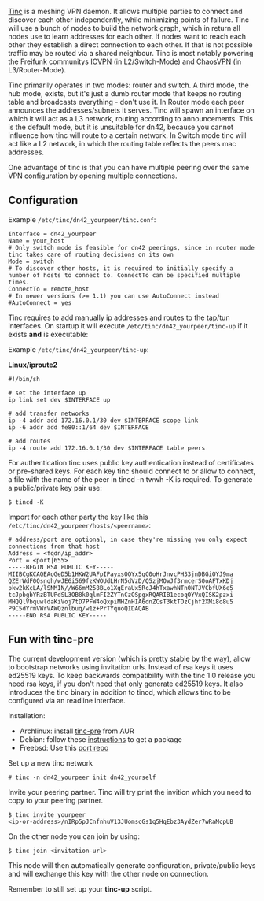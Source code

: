 [Tinc](http://www.tinc-vpn.org/) is a meshing VPN daemon. It allows multiple parties to connect and discover each other independently, while minimizing points of failure. Tinc will use a bunch of nodes to build the network graph, which in return all nodes use to learn addresses for each other. If nodes want to reach each other they establish a direct connection to each other. If that is not possible traffic may be routed via a shared neighbour. Tinc is most notably powering the Freifunk communitys [ICVPN](https://github.com/freifunk/icvpn) (in L2/Switch-Mode) and [ChaosVPN](http://wiki.hamburg.ccc.de/ChaosVPN) (in L3/Router-Mode).

Tinc primarily operates in two modes: router and switch. A third mode, the hub mode, exists, but it's just a dumb router mode that keeps no routing table and broadcasts everything - don't use it.
In Router mode each peer announces the addresses/subnets it serves. Tinc will spawn an interface on which it will act as a L3 network, routing according to announcements. This is the default mode, but it is unsuitable for dn42, because you cannot influence how tinc will route to a certain network. In Switch mode tinc will act like a L2 network, in which the routing table reflects the peers mac addresses.

One advantage of tinc is that you can have multiple peering over the same VPN configuration by opening multiple connections.


## Configuration

Example `/etc/tinc/dn42_yourpeer/tinc.conf`:

```
Interface = dn42_yourpeer
Name = your_host
# Only switch mode is feasible for dn42 peerings, since in router mode tinc takes care of routing decisions on its own
Mode = switch
# To discover other hosts, it is required to initially specify a number of hosts to connect to. ConnectTo can be specified multiple times.
ConnectTo = remote_host
# In newer versions (>= 1.1) you can use AutoConnect instead
#AutoConnect = yes
```

Tinc requires to add manually ip addresses and routes to the tap/tun interfaces. On startup it will execute `/etc/tinc/dn42_yourpeer/tinc-up` if it exists **and** is executable:

Example `/etc/tinc/dn42_yourpeer/tinc-up`:

**Linux/iproute2**
```
#!/bin/sh

# set the interface up
ip link set dev $INTERFACE up

# add transfer networks
ip -4 addr add 172.16.0.1/30 dev $INTERFACE scope link
ip -6 addr add fe80::1/64 dev $INTERFACE

# add routes
ip -4 route add 172.16.0.1/30 dev $INTERFACE table peers
```

For authentication tinc uses public key authentication instead of certificates or pre-shared keys.
For each key tinc should connect to or allow to connect, a file with the name of the peer in tincd -n twwh -K
is required. To generate a public/private key pair use:

```
$ tincd -K
```

Import for each other party the key like this `/etc/tinc/dn42_yourpeer/hosts/<peername>`:

```
# address/port are optional, in case they're missing you only expect connections from that host
Address = <fqdn/ip_addr>
Port = <port|655>
-----BEGIN RSA PUBLIC KEY-----
MIIBCgKCAQEAoGeD5b1HKW2UAFpIPayxsOOYx5qC0oHrJnvcPH33jnDBGiOYJ9ma
QZErWdF0Qsnqh/wJE6i569fzKWOUdLHrN5dVzD/Q5zjMOwJf3rmcerS0oAFTxKDj
pkw2kKcLA/lSNMIN//W66mM258BLo1XgEraUx5RcJ4hTxawhNTn0NTJVCbfUX6e5
tcJpbgbYRzBTUPdSL3OB8k0qlmFI2ZYTnCzOSpgxRQARIB1ecoqOYVxQISK2pzxi
MHQQlVbquwldaKiVoj7tD7PFW4oQxpiMHZnHIA6dnZCsT3ktTOzCjhf2XMi8o8u5
P9C5dYrmVWrVAWQznlbuq/w1z+PrTYquoQIDAQAB
-----END RSA PUBLIC KEY-----
```

## Fun with tinc-pre

The current development version (which is pretty stable by the way), allow to bootstrap networks using invitation urls. Instead of rsa keys it uses ed25519 keys. To keep backwards compatibility with the tinc 1.0 release you need rsa keys, if you don't need that only generate ed25519 keys. It also introduces the tinc binary in addition to tincd, which allows tinc to be configured via an readline interface.

Installation:
* Archlinux: install [tinc-pre](https://aur.archlinux.org/packages/tinc-pre) from AUR
* Debian: follow these [instructions](https://gist.github.com/mweinelt/efff4fb7eba1ee41ef2d) to get a package
* Freebsd: Use this [port repo](https://github.com/Mic92/ports/tree/master/security/tinc)

Set up a new tinc network
```
# tinc -n dn42_yourpeer init dn42_yourself
```

Invite your peering partner. Tinc will try print the invition which you need to copy to your peering partner.
```
$ tinc invite yourpeer
<ip-or-address>/nIRp5pJCnfnhuV13JUomscGs1q5HqEbz3AydZer7wRaMcpUB
```

On the other node you can join by using:

```
$ tinc join <invitation-url>
```

This node will then automatically generate configuration, private/public keys and will exchange this key with the other node on connection.

Remember to still set up your **tinc-up** script.